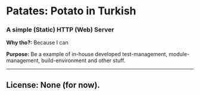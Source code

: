 
# Patates: Potato in Turkish

### A simple (Static) HTTP (Web) Server

**Why tho?:** Because I can

**Purpose:** Be a example of in-house developed test-management, 
module-management, build-environment and other stuff.

---

## License: None (for now).
